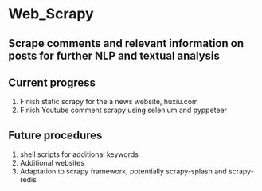 # Web_Scrapy

## Scrape comments and relevant information on posts for further NLP and textual analysis

## Current progress
1. Finish static scrapy for the a news website, huxiu.com
2. Finish Youtube comment scrapy using selenium and pyppeteer

## Future procedures
1. shell scripts for additional keywords
2. Additional websites
3. Adaptation to scrapy framework, potentially scrapy-splash and scrapy-redis
